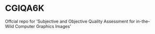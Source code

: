 # CGIQA6K
Offcial repo for 'Subjective and Objective Quality Assessment for in-the-Wild Computer Graphics Images'
